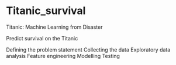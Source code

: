 # Titanic_survival
Titanic: Machine Learning from Disaster

Predict survival on the Titanic

Defining the problem statement
Collecting the data
Exploratory data analysis
Feature engineering
Modelling
Testing
